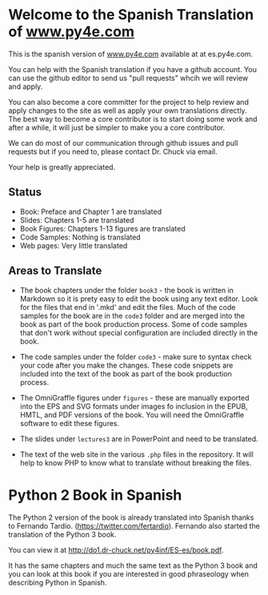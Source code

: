 
Welcome to the Spanish Translation of www.py4e.com
==================================================

This is the spanish version of www.py4e.com available at
at es.py4e.com.

You can help with the Spanish translation if you have a github
account.  You can use the github editor to send us "pull requests"
whcih we will review and apply.

You can also become a core committer for the project to help review
and apply changes to the site as well as apply your own translations
directly.  The best way to become a core contributor is to start
doing some work and after a while, it will just be simpler to make you
a core contributor.

We can do most of our communication through github issues and pull requests
but if you need to, please contact Dr. Chuck via email.

Your help is greatly appreciated.

Status
------

* Book: Preface and Chapter 1 are translated
* Slides: Chapters 1-5 are translated
* Book Figures: Chapters 1-13 figures are translated
* Code Samples: Nothing is translated
* Web pages: Very little translated

Areas to Translate
------------------

* The book chapters under the folder `book3` - the book is written in
Markdown so it is prety easy to edit the book using any text editor.
Look for the files that end in '.mkd' and edit the files.  Much of the code
samples for the book are in the `code3` folder and are merged into the
book as part of the book production process.  Some of code samples
that don't work without special configuration are included
directly in the book.

* The code samples under the folder `code3` - make sure to syntax check
your code after you make the changes.  These code snippets are included
into the text of the book as part of the book production process.

* The OmniGraffle figures under `figures` - these are manually exported
into the EPS and SVG formats under images fo inclusion in the EPUB, HMTL,
and PDF versions of the book.  You will need the OmniGraffle software
to edit these figures.

* The slides under `lectures3` are in PowerPoint and need to be translated.

* The text of the web site in the various `.php` files in the repository.
It will help to know PHP to know what to translate without breaking 
the files.

Python 2 Book in Spanish
========================

The Python 2 version of the book is already translated into Spanish
thanks to Fernando Tardio. (https://twitter.com/fertardio).  Fernando
also started the translation of the Python 3 book.

You can view it at http://do1.dr-chuck.net/py4inf/ES-es/book.pdf.

It has the same chapters and much the same text as the Python 3
book and you can look at this book if you are interested in
good phraseology when describing Python in Spanish.



